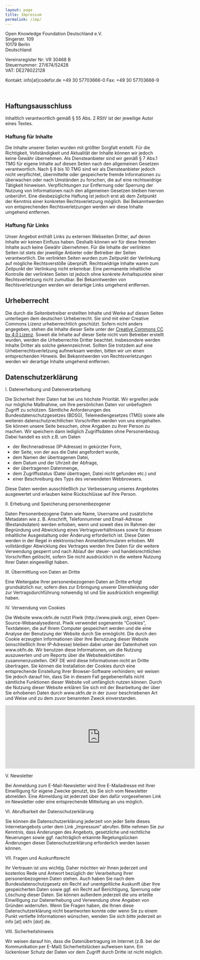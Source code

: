 ```yaml
---
layout: page
title: Impressum
permalink: /imp/
---
```


<p>Open Knowledge Foundation Deutschland e.V. <br />
Singerstr. 109 <br />
10179 Berlin <br />
Deutschland <br /></p>

<p>Vereinsregister Nr: VR 30468 B <br />
Steuernummer: 27/674/52428 <br />
VAT: DE278022128 <br /></p>

<p>Kontakt: info[at]codefor.de +49 30 57703666-0 Fax: +49 30 57703666-9</p>

<p>&nbsp;</p>

<h2>Haftungsausschluss</h2>

<p>Inhaltlich verantwortlich gemäß § 55 Abs. 2 RStV ist der jeweilige Autor eines Textes.</p>

<h3>Haftung für Inhalte</h3>

<p>Die Inhalte unserer Seiten wurden mit größter Sorgfalt erstellt. Für die Richtigkeit, Vollständigkeit und Aktualität der Inhalte können wir jedoch keine Gewähr übernehmen. Als Diensteanbieter sind wir gemäß § 7 Abs.1 TMG für eigene Inhalte auf diesen Seiten nach den allgemeinen Gesetzen verantwortlich. Nach § 8 bis 10 TMG sind wir als Diensteanbieter jedoch nicht verpflichtet, übermittelte oder gespeicherte fremde Informationen zu überwachen oder nach Umständen zu forschen, die auf eine rechtswidrige Tätigkeit hinweisen. Verpflichtungen zur Entfernung oder Sperrung der Nutzung von Informationen nach den allgemeinen Gesetzen bleiben hiervon unberührt. Eine diesbezügliche Haftung ist jedoch erst ab dem Zeitpunkt der Kenntnis einer konkreten Rechtsverletzung möglich. Bei Bekanntwerden von entsprechenden Rechtsverletzungen werden wir diese Inhalte umgehend entfernen.</p>

<h3>Haftung für Links</h3>

<p>Unser Angebot enthält Links zu externen Webseiten Dritter, auf deren Inhalte wir keinen Einfluss haben. Deshalb können wir für diese fremden Inhalte auch keine Gewähr übernehmen. Für die Inhalte der verlinkten Seiten ist stets der jeweilige Anbieter oder Betreiber der Seiten verantwortlich. Die verlinkten Seiten wurden zum Zeitpunkt der Verlinkung auf mögliche Rechtsverstöße überprüft. Rechtswidrige Inhalte waren zum Zeitpunkt der Verlinkung nicht erkennbar. Eine permanente inhaltliche Kontrolle der verlinkten Seiten ist jedoch ohne konkrete Anhaltspunkte einer Rechtsverletzung nicht zumutbar. Bei Bekanntwerden von Rechtsverletzungen werden wir derartige Links umgehend entfernen.</p>

<h2>Urheberrecht</h2>

<p>Die durch die Seitenbetreiber erstellten Inhalte und Werke auf diesen Seiten unterliegen dem deutschen Urheberrecht. Sie sind mit einer Creative Commons Lizenz urheberrechtlich geschützt. Sofern nicht anders angegeben, stehen die Inhalte dieser Seite unter der <a href="http://creativecommons.org/licenses/by/4.0/">Creative Commons CC by 4.0 Lizenz</a>. Soweit die Inhalte auf dieser Seite nicht vom Betreiber erstellt wurden, werden die Urheberrechte Dritter beachtet. Insbesondere werden Inhalte Dritter als solche gekennzeichnet. Sollten Sie trotzdem auf eine Urheberrechtsverletzung aufmerksam werden, bitten wir um einen entsprechenden Hinweis. Bei Bekanntwerden von Rechtsverletzungen werden wir derartige Inhalte umgehend entfernen.</p>

<h2>Datenschutzerklärung</h2>

<p>I. Datenerhebung und Datenverarbeitung</p>

<p>Die Sicherheit Ihrer Daten hat bei uns höchste Priorität. Wir ergreifen jede nur mögliche Maßnahme, um Ihre persönlichen Daten vor unbefugtem Zugriff zu schützen. Sämtliche Anforderungen des Bundesdatenschutzgesetzes (BDSG), Telemediengesetzes (TMG) sowie alle weiteren datenschutzrechtlichen Vorschriften werden von uns eingehalten. Sie können unsere Seite besuchen, ohne Angaben zu Ihrer Person zu machen. Wir speichern dann lediglich Zugriffsdaten ohne Personenbezug. Dabei handelt es sich z.B. um Daten</p>

<ul>
  <li>der Rechneradresse (IP-Adresse) in gekürzter Form,</li>
  <li>der Seite, von der aus die Datei angefordert wurde,</li>
  <li>dem Namen der übertragenen Datei,</li>
  <li>dem Datum und der Uhrzeit der Abfrage,</li>
  <li>der übertragenen Datenmenge,</li>
  <li>dem Zugriffsstatus (Datei übertragen, Datei nicht gefunden etc.) und</li>
  <li>einer Beschreibung des Typs des verwendeten Webbrowsers.</li>
</ul>

<p>Diese Daten werden ausschließlich zur Verbesserung unseres Angebotes ausgewertet und erlauben keine Rückschlüsse auf Ihre Person.</p>

<p>II. Erhebung und Speicherung personenbezogener</p>

<p>Daten Personenbezogene Daten wie Name, Username und zusätzliche Metadaten wie z. B. Anschrift, Telefonnummer und Email-Adresse (Bestandsdaten) werden erhoben, wenn und soweit dies im Rahmen der Begründung und Abwicklung eines Vertragsverhältnisses sowie für dessen inhaltliche Ausgestaltung oder Änderung erforderlich ist. Diese Daten werden in der Regel in elektronischen Anmeldeformularen erhoben. Mit vollständiger Abwicklung des Vertrages werden Ihre Daten für die weitere Verwendung gesperrt und nach Ablauf der steuer- und handelsrechtlichen Vorschriften gelöscht, sofern Sie nicht ausdrücklich in die weitere Nutzung Ihrer Daten eingewilligt haben.</p>

<p>III. Übermittlung von Daten an Dritte</p>

<p>Eine Weitergabe Ihrer personenbezogenen Daten an Dritte erfolgt grundsätzlich nur, sofern dies zur Erbringung unserer Dienstleistung oder zur Vertragsdurchführung notwendig ist und Sie ausdrücklich eingewilligt haben.</p>

<p>IV. Verwendung von Cookies</p>

<p>Die Website www.okfn.de nutzt Piwik (http://www.piwik.org), einen Open-Source-Webanalysedienst. Piwik verwendet sogenannte &#8220;Cookies&#8221;, Textdateien, die auf Ihrem Computer gespeichert werden und die eine Analyse der Benutzung der Website durch Sie ermöglicht. Die durch den Cookie erzeugten Informationen über Ihre Benutzung dieser Website (einschließlich Ihrer IP-Adresse) bleiben dabei unter der Datenhoheit von www.okfn.de. Wir benutzen diese Informationen, um die Nutzung auszuwerten und um Reports über die Websiteaktivitäten zusammenzustellen. OKF DE wird diese Informationen nicht an Dritte übertragen. Sie können die Installation der Cookies durch eine entsprechende Einstellung Ihrer Browser-Software verhindern; wir weisen Sie jedoch darauf hin, dass Sie in diesem Fall gegebenenfalls nicht sämtliche Funktionen dieser Website voll umfänglich nutzen können. Durch die Nutzung dieser Website erklären Sie sich mit der Bearbeitung der über Sie erhobenen Daten durch www.okfn.de in der zuvor beschriebenen Art und Weise und zu dem zuvor benannten Zweck einverstanden.</p>

<iframe style="border: 0; height: 200px; width: 600px;" src="https://piwik.martin.gs/index.php?module=CoreAdminHome&action=optOut&language=de"></iframe>

<p>V. Newsletter</p>

<p>Bei Anmeldung zum E-Mail-Newsletter wird Ihre E-Mailadresse mit Ihrer Einwilligung für eigene Zwecke genutzt, bis Sie sich vom Newsletter abmelden. Eine Abmeldung ist jederzeit über den dafür vorgesehenen Link im Newsletter oder eine entsprechende Mitteilung an uns möglich.</p>

<p>VI. Abrufbarkeit der Datenschutzerklärung</p>

<p>Sie können die Datenschutzerklärung jederzeit von jeder Seite dieses Internetangebots unter dem Link „Impressum“ abrufen. Bitte nehmen Sie zur Kenntnis, dass Änderungen des Angebots, gesetzliche und rechtliche Neuerungen sowie ggf. nachträglich erkannte Regelungslücken Änderungen dieser Datenschutzerklärung erforderlich werden lassen können.</p>

<p>VII. Fragen und Auskunftsrecht</p>

<p>Ihr Vertrauen ist uns wichtig. Daher möchten wir Ihnen jederzeit und kostenlos Rede und Antwort bezüglich der Verarbeitung Ihrer personenbezogenen Daten stehen. Auch haben Sie nach dem Bundesdatenschutzgesetz ein Recht auf unentgeltliche Auskunft über Ihre gespeicherten Daten sowie ggf. ein Recht auf Berichtigung, Sperrung oder Löschung dieser Daten. Sie können außerdem jederzeit die uns erteilte Einwilligung zur Datenerhebung und Verwendung ohne Angaben von Gründen widerrufen. Wenn Sie Fragen haben, die Ihnen diese Datenschutzerklärung nicht beantworten konnte oder wenn Sie zu einem Punkt vertiefte Informationen wünschen, wenden Sie sich bitte jederzeit an info [at] okfn [dot] de.</p>

<p>VIII. Sicherheitshinweis</p>

<p>Wir weisen darauf hin, dass die Datenübertragung im Internet (z.B. bei der Kommunikation per E-Mail) Sicherheitslücken aufweisen kann. Ein lückenloser Schutz der Daten vor dem Zugriff durch Dritte ist nicht möglich.</p>
